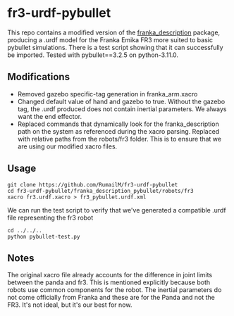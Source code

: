 # fr3-urdf-pybullet
This repo contains a modified version of the [franka_description](https://github.com/frankaemika/franka_ros/tree/develop/franka_description) package, producing a .urdf model for the Franka Emika FR3 more suited to basic pybullet simulations. There is a test script showing that it can successfully be imported. Tested with pybullet==3.2.5 on python-3.11.0.

## Modifications

 - Removed gazebo specific-tag generation in franka_arm.xacro
 - Changed default value of hand and gazebo to true. Without the gazebo tag, the .urdf produced does not contain inertial parameters. We always want the end effector.
 - Replaced commands that dynamically look for the franka_description path on the system as referenced during the xacro parsing. Replaced with relative paths from the robots/fr3 folder. This is to ensure that we are using our modified xacro files.

## Usage

    git clone https://github.com/RumailM/fr3-urdf-pybullet
    cd fr3-urdf-pybullet/franka_description_pybullet/robots/fr3
    xacro fr3.urdf.xacro > fr3_pybullet.urdf.xml
We can run the test script to verify that we've generated a compatible .urdf file representing the fr3 robot

    cd ../../..
    python pybullet-test.py
    
## Notes 
The original xacro file already accounts for the difference in joint limits between the panda and fr3. This is mentioned explicitly because both robots use common components for the robot. The inertial parameters do not come officially from Franka and these are for the Panda and not the FR3. It's not ideal, but it's our best for now.
